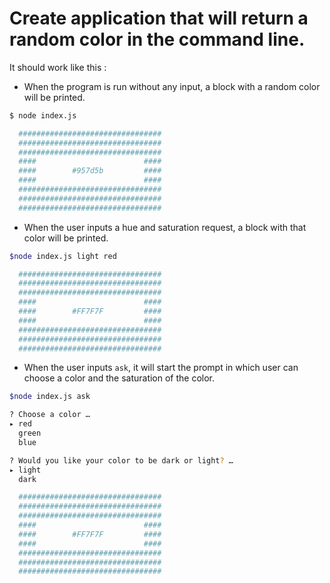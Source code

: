 # Create application that will return a random color in the command line.

It should work like this :

- When the program is run without any input, a block with a random color will be printed.

```bash
$ node index.js

  ################################
  ################################
  ################################
  ####                        ####
  ####        #957d5b         ####
  ####                        ####
  ################################
  ################################
  ################################
```

- When the user inputs a hue and saturation request, a block with that color will be printed.

```bash
$node index.js light red

  ################################
  ################################
  ################################
  ####                        ####
  ####        #FF7F7F         ####
  ####                        ####
  ################################
  ################################
  ################################

```

- When the user inputs `ask`, it will start the prompt in which user can choose a color and the saturation of the color.

```bash
$node index.js ask

? Choose a color …
▸ red
  green
  blue

? Would you like your color to be dark or light? …
▸ light
  dark

  ################################
  ################################
  ################################
  ####                        ####
  ####        #FF7F7F         ####
  ####                        ####
  ################################
  ################################
  ################################

```
